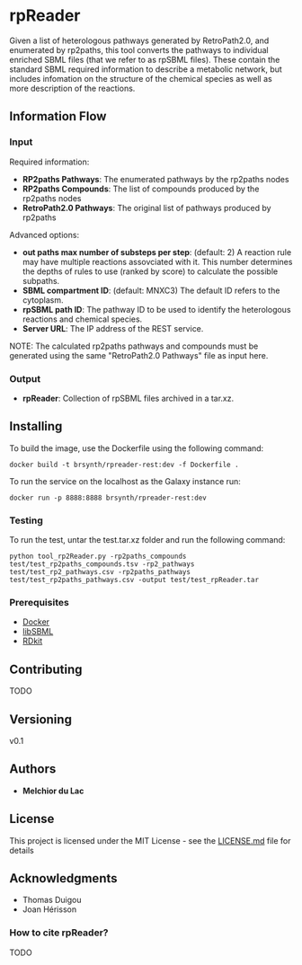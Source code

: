 # rpReader

Given a list of heterologous pathways generated by RetroPath2.0, and enumerated by rp2paths, this tool converts the pathways to individual enriched SBML files (that we refer to as rpSBML files). These contain the standard SBML required information to describe a metabolic network, but includes infomation on the structure of the chemical species as well as more description of the reactions.

## Information Flow

### Input

Required information:
* **RP2paths Pathways**: The enumerated pathways by the rp2paths nodes
* **RP2paths Compounds**: The list of compounds produced by the rp2paths nodes
* **RetroPath2.0 Pathways**: The original list of pathways produced by rp2paths

Advanced options:
* **out paths max number of substeps per step**: (default: 2) A reaction rule may have multiple reactions assovciated with it. This number determines the depths of rules to use (ranked by score) to calculate the possible subpaths.   
* **SBML compartment ID**: (default: MNXC3) The default ID refers to the cytoplasm.
* **rpSBML path ID**: The pathway ID to be used to identify the heterologous reactions and chemical species.
* **Server URL**: The IP address of the REST service.

NOTE: The calculated rp2paths pathways and compounds must be generated using the same "RetroPath2.0 Pathways" file as input here.

### Output

* **rpReader**: Collection of rpSBML files archived in a tar.xz. 

## Installing

To build the image, use the Dockerfile using the following command:

```
docker build -t brsynth/rpreader-rest:dev -f Dockerfile .
```

To run the service on the localhost as the Galaxy instance run:

```
docker run -p 8888:8888 brsynth/rpreader-rest:dev
```

### Testing

To run the test, untar the test.tar.xz folder and run the following command:

```
python tool_rp2Reader.py -rp2paths_compounds test/test_rp2paths_compounds.tsv -rp2_pathways test/test_rp2_pathways.csv -rp2paths_pathways test/test_rp2paths_pathways.csv -output test/test_rpReader.tar
```

### Prerequisites

* [Docker](https://docs.docker.com/v17.09/engine/installation/)
* [libSBML](http://sbml.org/Software/libSBML)
* [RDkit](https://www.rdkit.org)

## Contributing

TODO

## Versioning

v0.1

## Authors

* **Melchior du Lac**

## License

This project is licensed under the MIT License - see the [LICENSE.md](LICENSE.md) file for details

## Acknowledgments

* Thomas Duigou
* Joan Hérisson

### How to cite rpReader?

TODO
